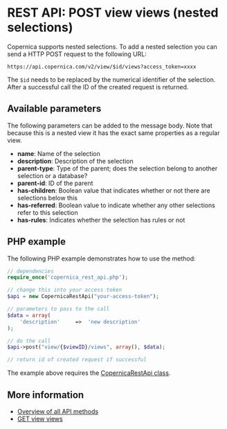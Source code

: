 # REST API: POST view views (nested selections)

Copernica supports nested selections. To add a nested selection you can 
send a HTTP POST request to the following URL:

`https://api.copernica.com/v2/view/$id/views?access_token=xxxx`

The `$id` needs to be replaced by the numerical identifier of the 
selection. After a successful call the ID of the created request is returned.

## Available parameters

The following parameters can be added to the message body. Note that because this is a nested view it has the exact same properties as a regular view.

- **name**: Name of the selection
- **description**: Description of the selection
- **parent-type**: Type of the parent; does the selection belong to another selection or a database?
- **parent-id**: ID of the parent
- **has-children**: Boolean value that indicates whether or not there are selections below this
- **has-referred**: Boolean value to indicate whether any other selections refer to this selection
- **has-rules**: Indicates whether the selection has rules or not

## PHP example

The following PHP example demonstrates how to use the method:

```php
// dependencies
require_once('copernica_rest_api.php');

// change this into your access token
$api = new CopernicaRestApi("your-access-token");

// parameters to pass to the call
$data = array(
    'description'     =>  'new description'
);

// do the call
$api->post("view/{$viewID}/views", array(), $data);

// return id of created request if successful
```

The example above requires the [CopernicaRestApi class](rest-php).

## More information

* [Overview of all API methods](rest-api)
* [GET view views](./rest-get-view-views)
